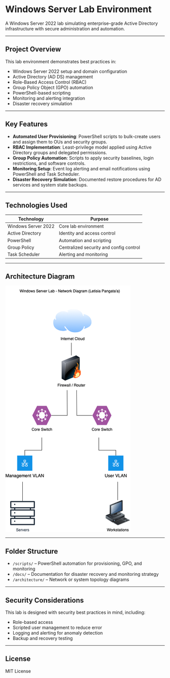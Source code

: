# Windows Server Lab Environment

A Windows Server 2022 lab simulating enterprise-grade Active Directory infrastructure with secure administration and automation.

---

## Project Overview

This lab environment demonstrates best practices in:

- Windows Server 2022 setup and domain configuration
- Active Directory (AD DS) management
- Role-Based Access Control (RBAC)
- Group Policy Object (GPO) automation
- PowerShell-based scripting
- Monitoring and alerting integration
- Disaster recovery simulation

---

## Key Features

- **Automated User Provisioning**: PowerShell scripts to bulk-create users and assign them to OUs and security groups.
- **RBAC Implementation**: Least-privilege model applied using Active Directory groups and delegated permissions.
- **Group Policy Automation**: Scripts to apply security baselines, login restrictions, and software controls.
- **Monitoring Setup**: Event log alerting and email notifications using PowerShell and Task Scheduler.
- **Disaster Recovery Simulation**: Documented restore procedures for AD services and system state backups.

---

## Technologies Used

| Technology          | Purpose                                  |
|---------------------|------------------------------------------|
| Windows Server 2022 | Core lab environment                     |
| Active Directory    | Identity and access control              |
| PowerShell          | Automation and scripting                 |
| Group Policy        | Centralized security and config control  |
| Task Scheduler      | Alerting and monitoring                  |

---

## Architecture Diagram

![Lab Architecture](architecture/lab-diagram.png)

---

## Folder Structure

- `/scripts/` – PowerShell automation for provisioning, GPO, and monitoring
- `/docs/` – Documentation for disaster recovery and monitoring strategy
- `/architecture/` – Network or system topology diagrams

---

## Security Considerations

This lab is designed with security best practices in mind, including:
- Role-based access
- Scripted user management to reduce error
- Logging and alerting for anomaly detection
- Backup and recovery testing

---

## License

MIT License
